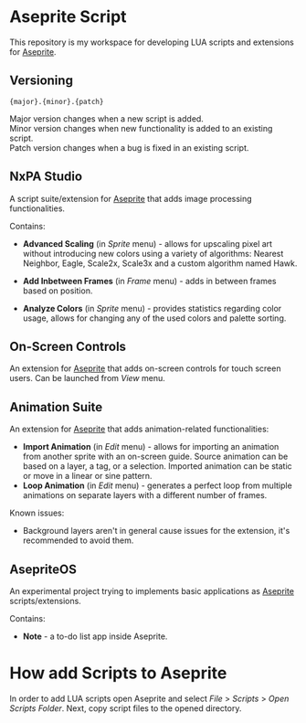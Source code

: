 # Aseprite Script

This repository is my workspace for developing LUA scripts and extensions for [Aseprite](https://www.aseprite.org/).

## Versioning

`{major}.{minor}.{patch}`

Major version changes when a new script is added.  
Minor version changes when new functionality is added to an existing script.  
Patch version changes when a bug is fixed in an existing script.

## NxPA Studio

A script suite/extension for [Aseprite](https://www.aseprite.org/) that adds image processing functionalities.

Contains:

- **Advanced Scaling** (in _Sprite_ menu) - allows for upscaling pixel art without introducing new colors using a variety of algorithms: Nearest Neighbor, Eagle, Scale2x, Scale3x and a custom algorithm named Hawk.

- **Add Inbetween Frames** (in _Frame_ menu) - adds in between frames based on position.

- **Analyze Colors** (in _Sprite_ menu) - provides statistics regarding color usage, allows for changing any of the used colors and palette sorting.

## On-Screen Controls

An extension for [Aseprite](https://www.aseprite.org/) that adds on-screen controls for touch screen users.
Can be launched from _View_ menu.

## Animation Suite

An extension for [Aseprite](https://www.aseprite.org/) that adds animation-related functionalities:

- **Import Animation** (in _Edit_ menu) - allows for importing an animation from another sprite with an on-screen guide. Source animation can be based on a layer, a tag, or a selection. Imported animation can be static or move in a linear or sine pattern.
- **Loop Animation** (in _Edit_ menu) - generates a perfect loop from multiple animations on separate layers with a different number of frames.

Known issues:

- Background layers aren't in general cause issues for the extension, it's recommended to avoid them.

## AsepriteOS

An experimental project trying to implements basic applications as [Aseprite](https://www.aseprite.org/) scripts/extensions.

Contains:

- **Note** - a to-do list app inside Aseprite.

# How add Scripts to Aseprite

In order to add LUA scripts open Aseprite and select _File_ > _Scripts_ > _Open Scripts Folder_. Next, copy script files to the opened directory.
